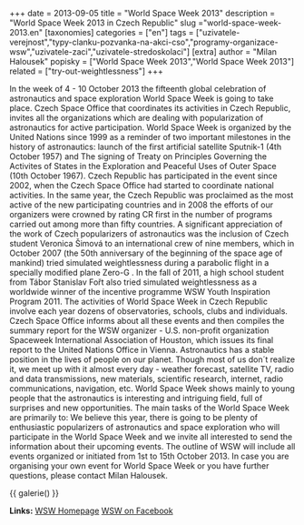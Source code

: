 +++
date = 2013-09-05
title = "World Space Week 2013"
description = "World Space Week 2013 in Czech Republic"
slug ="world-space-week-2013.en"
[taxonomies]
categories = ["en"]
tags = ["uzivatele-verejnost","typy-clanku-pozvanka-na-akci-cso","programy-organizace-wsw","uzivatele-zaci","uzivatele-stredoskolaci"]
[extra]
author = "Milan Halousek"
popisky = ["World Space Week 2013","World Space Week 2013"]
related = ["try-out-weightlessness"]
+++

In the week of 4 - 10 October 2013 the fifteenth global celebration of astronautics and space exploration World Space Week is going to take place. Czech Space Office that coordinates its activities in Czech Republic, invites all the organizations which are dealing with popularization of astronautics for active participation. World Space Week is organized by the United Nations since 1999 as a reminder of two important milestones in the history of astronautics: launch of the first artificial satellite Sputnik-1 (4th October 1957) and The signing of Treaty on Principles Governing the Activites of States in the Exploration and Peaceful Uses of Outer Space (10th October 1967). Czech Republic has participated in the event since 2002, when the Czech Space Office had started to coordinate national activities. In the same year, the Czech Republic was proclaimed as the most active of the new participating countries and in 2008 the efforts of our organizers were crowned by rating CR first in the number of programs carried out among more than fifty countries. A significant appreciation of the work of Czech popularizers of astronautics was the inclusion of Czech student Veronica Šimová to an international crew of nine members, which in October 2007 (the 50th anniversary of the beginning of the space age of mankind) tried simulated weightlessness during a parabolic flight in a specially modified plane Zero-G . In the fall of 2011, a high school student from Tábor Stanislav Fořt also tried simulated weightlessness as a worldwide winner of the incentive programme WSW Youth Inspiration Program 2011. The activities of World Space Week in Czech Republic involve each year dozens of observatories, schools, clubs and individuals. Czech Space Office informs about all these events and then compiles the summary report for the WSW organizer - U.S. non-profit organization Spaceweek International Association of Houston, which issues its final report to the United Nations Office in Vienna. Astronautics has a stable position in the lives of people on our planet. Though most of us don´t realize it, we meet up with it almost every day - weather forecast, satellite TV, radio and data transmissions, new materials, scientific research, internet, radio communications, navigation, etc. World Space Week shows mainly to young people that the astronautics is interesting and intriguing field, full of surprises and new opportunities. The main tasks of the World Space Week are primarily to: We believe this year, there is going to be plenty of enthusiastic popularizers of astronautics and space exploration who will participate in the World Space Week and we invite all interested to send the information about their upcoming events. The outline of WSW will include all events organized or initiated from 1st to 15th October 2013. In case you are organising your own event for World Space Week or you have further questions, please contact Milan Halousek.

{{ galerie() }}

**Links:**
[WSW Homepage]
[WSW on Facebook]

[WSW Homepage]: http://www.worldspaceweek.org
[WSW on Facebook]: https://www.facebook.com/groups/2438174754
